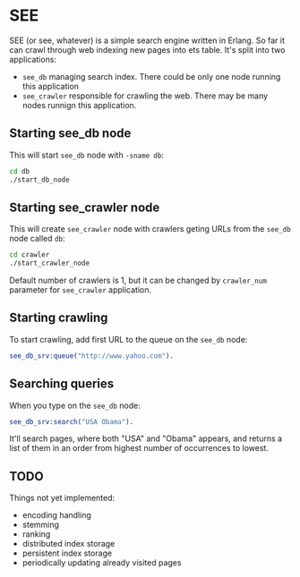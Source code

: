 # SEE

SEE (or see, whatever) is a simple search engine written in Erlang. So
far it can crawl through web indexing new pages into ets table. It's split
into two applications:

* `see_db` managing search index. There could be only one node running this application
* `see_crawler` responsible for crawling the web. There may be many nodes runnign this application.

## Starting see_db node

This will start `see_db` node with `-sname db`:

```bash
cd db
./start_db_node
```

## Starting see_crawler node

This will create `see_crawler` node with crawlers geting URLs from the `see_db` node called `db`:

```bash
cd crawler
./start_crawler_node
```

Default number of crawlers is 1, but it can be changed by `crawler_num` parameter for `see_crawler` application.

## Starting crawling

To start crawling, add first URL to the queue on the `see_db` node:

```erlang
see_db_srv:queue("http://www.yahoo.com").
```

## Searching queries

When you type on the `see_db` node:

```erlang
see_db_srv:search("USA Obama").
```

It'll search pages, where both "USA" and "Obama" appears, and returns a list
of them in an order from highest number of occurrences to lowest.

## TODO

Things not yet implemented:
* encoding handling
* stemming
* ranking
* distributed index storage
* persistent index storage
* periodically updating already visited pages
